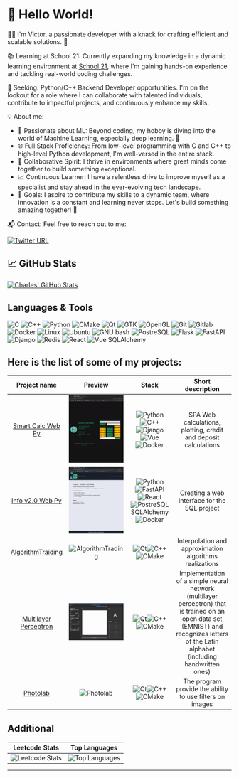 # 👋 Hello World! 

👩‍💻 I'm Victor, a passionate developer with a knack for crafting efficient and scalable solutions. 🚀

📚 Learning at School 21: Currently expanding my knowledge in a dynamic learning environment at [School 21](https://21-school.ru/), where I'm gaining hands-on experience and tackling real-world coding challenges.

🚀 Seeking: Python/C++ Backend Developer opportunities. I'm on the lookout for a role where I can collaborate with talented individuals, contribute to impactful projects, and continuously enhance my skills.

💡 About me:
  - 🤖 Passionate about ML: Beyond coding, my hobby is diving into the world of Machine Learning, especially deep learning. 🧠
  - 🌐 Full Stack Proficiency: From low-level programming with C and C++ to high-level Python development, I'm well-versed in the entire stack.
  - 🚀 Collaborative Spirit: I thrive in environments where great minds come together to build something exceptional.
  - 📈 Continuous Learner: I have a relentless drive to improve myself as a specialist and stay ahead in the ever-evolving tech landscape.
  - 🌱 Goals: I aspire to contribute my skills to a dynamic team, where innovation is a constant and learning never stops. Let's build something amazing together! 🌟

📬 Contact: Feel free to reach out to me:

  <a href="https://t.me/Eleott_Vl">
    <img alt="Twitter URL" src="https://img.shields.io/twitter/url?color=white&label=Telegram&logo=telegram&style=social&url=https%3A%2F%2Ft.me%Eleott_Vl">
  </a>


## &#x1f4c8; GitHub Stats

<a href="https://github.com/LemonFace0309">
  <img align="center" src="https://github-readme-stats.vercel.app/api?username=Eleott-hi&show_icons=true&line_height=27&count_private=true&theme=tokyonight" alt="Charles' GitHub Stats" />
</a>

## Languages & Tools

![C](https://img.shields.io/badge/C-A8B9CC?style=for-the-badge&logo=C&logoColor=black)
![C++](https://img.shields.io/badge/C++-00599C?style=for-the-badge&logo=cplusplus&logoColor=white)
![Python](https://img.shields.io/badge/Python-3776AB?style=for-the-badge&logo=Python&logoColor=white)
![CMake](https://img.shields.io/badge/CMake-%23008FBA.svg?style=for-the-badge&logo=cmake&logoColor=white)
![Qt](https://img.shields.io/badge/Qt-41CD52?style=for-the-badge&logo=Qt&logoColor=white)
![GTK](https://img.shields.io/badge/GTK-7FE719?style=for-the-badge&logo=GTK&logoColor=white)
![OpenGL](https://img.shields.io/badge/OpenGL-5586A4?style=for-the-badge&logo=OpenGL&logoColor=white)
![Git](https://img.shields.io/badge/Git-F05032?style=for-the-badge&logo=Git&logoColor=white)
![Gitlab](https://img.shields.io/badge/GitLab-FC6D26?style=for-the-badge&logo=GitLab&logoColor=white)
![Docker](https://img.shields.io/badge/Docker-2496ED?style=for-the-badge&logo=Docker&logoColor=white)
![Linux](https://img.shields.io/badge/Linux-FCC624?style=for-the-badge&logo=Linux&logoColor=black)
![Ubuntu](https://img.shields.io/badge/Ubuntu-E95420?style=for-the-badge&logo=Ubuntu&logoColor=white)
![GNU bash](https://img.shields.io/badge/GNU%20Bash-4EAA25?style=for-the-badge&logo=GNU-Bash&logoColor=white)
![PostreSQL](https://img.shields.io/badge/PostgreSQL-4169E1?style=for-the-badge&logo=PostgreSQL&logoColor=white)
![Flask](https://img.shields.io/badge/Flask-000000?style=for-the-badge&logo=Flask&logoColor=white)
![FastAPI](https://img.shields.io/badge/FastAPI-009688?style=for-the-badge&logo=fastapi&logoColor=white)
![Django](https://img.shields.io/badge/Django-092E20?style=for-the-badge&logo=django&logoColor=green)
![Redis](https://img.shields.io/badge/Redis-DC382D?style=for-the-badge&logo=redis&logoColor=white)
![React](https://shields.io/badge/react-black?logo=react&style=for-the-badge)
![Vue](https://img.shields.io/badge/Vue.js-35495E?style=for-the-badge&logo=vuedotjs&logoColor=4FC08D)
SQLAlchemy

## Here is the list of some of my projects:

| Project name| Preview|Stack| Short description|
|:--:|:----------------------:|:----------------------:|:---------------:|
|[Smart Calc Web Py](https://github.com/Eleott-hi/SmartCalcWebPy)|![Smart Calc Web Py](https://github.com/Eleott-hi/SmartCalcWebPy/blob/main/misc/images/calc.gif)|![Python](https://img.shields.io/badge/Python-3776AB?style=for-the-badge&logo=Python&logoColor=white)![C++](https://img.shields.io/badge/C++-00599C?style=for-the-badge&logo=cplusplus&logoColor=white)![Django](https://img.shields.io/badge/Django-092E20?style=for-the-badge&logo=django&logoColor=green)![Vue](https://img.shields.io/badge/Vue.js-35495E?style=for-the-badge&logo=vuedotjs&logoColor=4FC08D)![Docker](https://img.shields.io/badge/Docker-2496ED?style=for-the-badge&logo=Docker&logoColor=white)|SPA Web calculations, plotting, credit and deposit calculations|
|[Info v2.0 Web Py](https://github.com/Eleott-hi/InfoWebPy)|![Info v2.0 Web Py](https://github.com/Eleott-hi/InfoWebPy/blob/main/misc/images/main.gif)|![Python](https://img.shields.io/badge/Python-3776AB?style=for-the-badge&logo=Python&logoColor=white)![FastAPI](https://img.shields.io/badge/FastAPI-009688?style=for-the-badge&logo=fastapi&logoColor=white)![React](https://shields.io/badge/react-black?logo=react&style=for-the-badge)![PostreSQL](https://img.shields.io/badge/PostgreSQL-4169E1?style=for-the-badge&logo=PostgreSQL&logoColor=white)SQLAlchemy![Docker](https://img.shields.io/badge/Docker-2496ED?style=for-the-badge&logo=Docker&logoColor=white)|Creating a web interface for the SQL project|
|[AlgorithmTraiding](https://github.com/Eleott-hi/Algorithm_Traiding)|![AlgorithmTrading](https://github.com/Eleott-hi/Algorithm_Traiding/blob/main/misc/images/interpolation.gif)|![Qt](https://img.shields.io/badge/Qt-41CD52?style=for-the-badge&logo=Qt&logoColor=white)![C++](https://img.shields.io/badge/C++-00599C?style=for-the-badge&logo=cplusplus&logoColor=white)![CMake](https://img.shields.io/badge/CMake-%23008FBA.svg?style=for-the-badge&logo=cmake&logoColor=white)|Interpolation and approximation algorithms realizations|
|[Multilayer Perceptron](https://github.com/Eleott-hi/MLP)|![Multilayer Perceptron](https://github.com/Eleott-hi/MLP/blob/main/misc/images/recognition.gif)|![Qt](https://img.shields.io/badge/Qt-41CD52?style=for-the-badge&logo=Qt&logoColor=white)![C++](https://img.shields.io/badge/C++-00599C?style=for-the-badge&logo=cplusplus&logoColor=white)![CMake](https://img.shields.io/badge/CMake-%23008FBA.svg?style=for-the-badge&logo=cmake&logoColor=white)|Implementation of a simple neural network (multilayer perceptron) that is trained on an open data set (EMNIST) and recognizes letters of the Latin alphabet (including handwritten ones)|
|[Photolab](https://github.com/Eleott-hi/Photolab)|![Photolab](https://github.com/Eleott-hi/Photolab/blob/main/misc/images/photolab.gif)|![Qt](https://img.shields.io/badge/Qt-41CD52?style=for-the-badge&logo=Qt&logoColor=white)![C++](https://img.shields.io/badge/C++-00599C?style=for-the-badge&logo=cplusplus&logoColor=white)![CMake](https://img.shields.io/badge/CMake-%23008FBA.svg?style=for-the-badge&logo=cmake&logoColor=white)|The program provide the ability to use filters on images|

## Additional

|Leetcode Stats|Top Languages|
|:------------:|:-----------:|
|![Leetcode Stats](https://leetcard.jacoblin.cool/Eleott-hi?theme=dark)|![Top Languages](https://github-readme-stats.vercel.app/api/top-langs/?username=Eleott-hi&layout=compact&hide=Batchfile&theme=maroongold)|

---
  
<div id="views" align="center">
  <img  src="https://komarev.com/ghpvc/?username=Eleott-hi&style=flat-square&color=blue" alt=""/>
</div>
